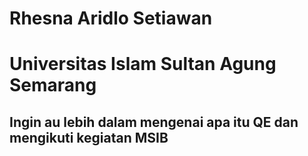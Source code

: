 # Rhesna Aridlo Setiawan

# Universitas Islam Sultan Agung Semarang

## Ingin au lebih dalam mengenai apa itu QE dan mengikuti kegiatan MSIB
